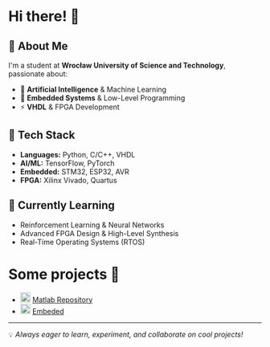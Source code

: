 # Hi there! 👋

## 🚀 About Me
I'm a student at **Wrocław University of Science and Technology**, passionate about:
- 🤖 **Artificial Intelligence** & Machine Learning
- 🔧 **Embedded Systems** & Low-Level Programming
- ⚡ **VHDL** & FPGA Development

## 🔨 Tech Stack
- **Languages:** Python, C/C++, VHDL
- **AI/ML:** TensorFlow, PyTorch
- **Embedded:** STM32, ESP32, AVR
- **FPGA:** Xilinx Vivado, Quartus

## 🌱 Currently Learning
- Reinforcement Learning & Neural Networks
- Advanced FPGA Design & High-Level Synthesis
- Real-Time Operating Systems (RTOS)

# Some projects 📂

- <img src="https://upload.wikimedia.org/wikipedia/commons/2/21/Matlab_Logo.png" width="20" height="20"> [Matlab Repository](https://github.com/Azarion24/Matlab)
- <img src="https://pngimg.com/image/97575" width="20" height="20"> [Embeded](https://github.com/Azarion24/Embeded)

---
💡 *Always eager to learn, experiment, and collaborate on cool projects!*
